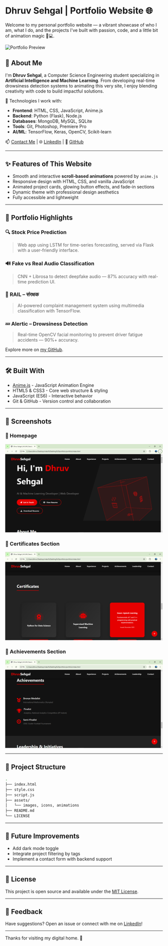 # Dhruv Sehgal | Portfolio Website 🌐

Welcome to my personal portfolio website — a vibrant showcase of who I am, what I do, and the projects I've built with passion, code, and a little bit of animation magic 🎨💻.

![Portfolio Preview](https://your-preview-image-url.com)

## 🚀 About Me

I'm **Dhruv Sehgal**, a Computer Science Engineering student specializing in **Artificial Intelligence and Machine Learning**. From developing real-time drowsiness detection systems to animating this very site, I enjoy blending creativity with code to build impactful solutions.

🔧 Technologies I work with:
- **Frontend**: HTML, CSS, JavaScript, Anime.js
- **Backend**: Python (Flask), Node.js
- **Databases**: MongoDB, MySQL, SQLite
- **Tools**: Git, Photoshop, Premiere Pro
- **AI/ML**: TensorFlow, Keras, OpenCV, Scikit-learn

📫 [Contact Me](mailto:dhruvsehgal2004@gmail.com) | 🌐 [LinkedIn](https://linkedin.com/in/dhruv-sehgal-a95058268) | 🧠 [GitHub](https://github.com/dhruv-shgal)

---

## ✨ Features of This Website

- Smooth and interactive **scroll-based animations** powered by `anime.js`
- Responsive design with HTML, CSS, and vanilla JavaScript
- Animated project cards, glowing button effects, and fade-in sections
- Dynamic theme with professional design aesthetics
- Fully accessible and lightweight

---

## 💼 Portfolio Highlights

### 🔍 Stock Price Prediction
> Web app using LSTM for time-series forecasting, served via Flask with a user-friendly interface.

### 🔊 Fake vs Real Audio Classification
> CNN + Librosa to detect deepfake audio — 87% accuracy with real-time prediction UI.

### 🚆 RAIL – संरक्षक
> AI-powered complaint management system using multimedia classification with TensorFlow.

### 💤 Alertic – Drowsiness Detection
> Real-time OpenCV facial monitoring to prevent driver fatigue accidents — 90%+ accuracy.

Explore more on [my GitHub](https://github.com/dhruv-shgal).

---

## 🛠️ Built With

- [Anime.js](https://animejs.com/) - JavaScript Animation Engine
- HTML5 & CSS3 - Core web structure & styling
- JavaScript (ES6) - Interactive behavior
- Git & GitHub - Version control and collaboration

---

## 📸 Screenshots

### 🔹 Homepage
![Homepage](./assets/images/web_main.png)

### 🔹 Certificates  Section
![Projects](./assets/images/web_cer.png)

### 🔹 Achievements Section
![Mobile View](./assets/images/web_ach.png)

---

## 📂 Project Structure

```bash
.
├── index.html
├── style.css
├── script.js
├── assets/
│   └── images, icons, animations
├── README.md
└── LICENSE
```

---

## 🧩 Future Improvements

- Add dark mode toggle
- Integrate project filtering by tags
- Implement a contact form with backend support

---

## 📜 License

This project is open source and available under the [MIT License](LICENSE).

---

## 💬 Feedback

Have suggestions? Open an issue or connect with me on [LinkedIn](https://linkedin.com/in/dhruv-sehgal-a95058268)!

---

Thanks for visiting my digital home. 🚀
